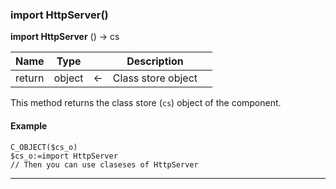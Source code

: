 ﻿<!--import HttpServer -> cs
This method returns the class store object of the component.-->
### import HttpServer()

**import HttpServer** () -> cs

|Name|Type||Description||
|-----|-----|-----|-----|-----|
|return|object|&#x2190;|Class store object||

This method returns the class store (`cs`) object of the component.

#### Example

```4d
C_OBJECT($cs_o)
$cs_o:=import HttpServer
// Then you can use claseses of HttpServer 
```

---
